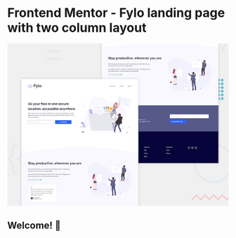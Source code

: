 # Frontend Mentor - Fylo landing page with two column layout

![Design preview for the Fylo landing page with two column layout challenge](./design/desktop-preview.jpg)

## Welcome! 👋


